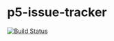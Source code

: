 # p5-issue-tracker

[![Build Status](https://travis-ci.org/sarahloh/p5-issue-tracker.svg?branch=master)](https://travis-ci.org/sarahloh/p5-issue-tracker)